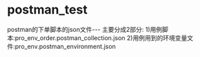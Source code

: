 # postman_test
postman的下单脚本的json文件---
主要分成2部分:
1)用例脚本:pro_env_order.postman_collection.json
2)用例用到的环境变量文件:pro_env.postman_environment.json

